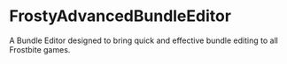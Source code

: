 # FrostyAdvancedBundleEditor
A Bundle Editor designed to bring quick and effective bundle editing to all Frostbite games. 
